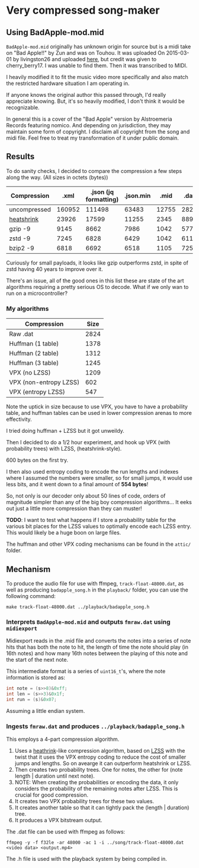 # Very compressed song-maker

## Using BadApple-mod.mid

`BadApple-mod.mid` originally has unknown origin for source but is a midi take on "Bad Apple!!" by Zun and was on Touhou. It was uploaded On 2015-03-01 by livingston26 and uploaded [here](https://musescore.com/user/1467236/scores/678091), but credit was given to cherry_berry17.  I was unable to find them.  Then it was transcribed to MIDI.

I heavily modified it to fit the music video more specifically and also match the restricted hardware situation I am operating in.

If anyone knows the original author this passed through, I'd really appreciate knowing. But, it's so heavily modified, I don't think it would be recognizable.

In general this is a cover of the "Bad Apple" version by Alstroemeria Records featuring nomico.  And depending on jurisdiction, they may maintain some form of copyright.  I disclaim all copyright from the song and midi file.  Feel free to treat my transformation of it under public domain.

## Results

To do sanity checks, I decided to compare the compression a few steps along the way.  (All sizes in octets (bytes))

| Compression | .xml | .json (jq formatting) | .json.min | .mid | .dat | 
| -- | -- | -- | -- | -- | -- |
| uncompressed | 160952 | 111498 | 63483 | 12755 | 2824 |
| [heatshrink](https://github.com/atomicobject/heatshrink) | 23926 | 17599 | 11255 | 2345 | 889
| gzip -9      | 9145 | 8662 | 7986 | 1042 | 577 |
| zstd -9      | 7245 | 6828 | 6429 | 1042 | 611 |
| bzip2 -9     | 6818 | 6692 | 6518 | 1105 | 725 |

Curiously for small payloads, it looks like gzip outperforms zstd, in spite of zstd having 40 years to improve over it.

There's an issue, all of the good ones in this list these are state of the art algorithms requiring a pretty serious OS to decode.  What if we only wan to run on a microcontroller?

### My algorithms

| Compression | Size |
| -- | -- |
| Raw .dat | 2824 |
| Huffman (1 table) | 1378 |
| Huffman (2 table) | 1312 |
| Huffman (3 table) | 1245 |
| VPX (no LZSS) | 1209 |
| VPX (non-entropy LZSS) | 602 |
| VPX (entropy LZSS) | 547 |

Note the uptick in size because to use VPX, you have to have a probability table, and huffman tables can be used in lower compression arenas to more effectivity. 

I tried doing huffman + LZSS but it got unweildy.

Then I decided to do a 1/2 hour experiment, and hook up VPX (with probability trees) with LZSS, (heatshrink-style).  

600 bytes on the first try.

I then also used entropy coding to encode the run lengths and indexes where I assumed the numbers were smaller, so for small jumps, it would use less bits, and it went down to a final amount of **554 bytes**!

So, not only is our decoder only about 50 lines of code, orders of magnitude simpler than any of the big boy compression algorithms... It eeks out just a little more compression than they can muster!

**TODO**: I want to test what happens if I store a probability table for the various bit places for the LZSS values to optimally encode each LZSS entry.  This would likely be a huge boon on large files.

The huffman and other VPX coding mechanisms can be found in the `attic/` folder.

## Mechanism

To produce the audio file for use with ffmpeg, `track-float-48000.dat`, as well as producing `badapple_song.h` in the `playback/` folder, you can use the following command:

```
make track-float-48000.dat ../playback/badapple_song.h
```

### Interprets `BadApple-mod.mid` and outputs `fmraw.dat` using `midiexport`

Midiexport reads in the .mid file and converts the notes into a series of note hits that has both the note to hit, the length of time the note should play (in 16th notes) and how many 16th notes between the playing of this note and the start of the next note.

This intermediate format is a series of `uint16_t`'s, where the note information is stored as:

```c
int note = (s>>8)&0xff;
int len = (s>>3)&0x1f;
int run = (s)&0x07;
```

Assuming a little endian system.

### Ingests `fmraw.dat` and produces `../playback/badapple_song.h`

This employs a 4-part compression algorithm.

1. Uses a [heathrink](https://github.com/atomicobject/heatshrink)-like compression algorithm, based on [LZSS](https://en.wikipedia.org/wiki/Lempel%E2%80%93Ziv%E2%80%93Storer%E2%80%93Szymanski) with the twist that it uses the VPX entropy coding to reduce the cost of smaller jumps and lengths.  So on avearge it can outperform heatshrink or LZSS.
2. Then creates two probability trees.  One for notes, the other for (note length | duration until next note).
3. NOTE: When creating the probabilities or encoding the data, it only considers the probability of the remaining notes after LZSS.  This is crucial for good compression.
4. It creates two VPX probability trees for these two values.
5. It creates another table so that it can tightly pack the (length | duration) tree.
6. It produces a VPX bitstream output.

The .dat file can be used with ffmpeg as follows:

```
ffmpeg -y -f f32le -ar 48000 -ac 1 -i ../song/track-float-48000.dat <video data> <output.mp4>
```

The .h file is used with the playback system by being compiled in.




